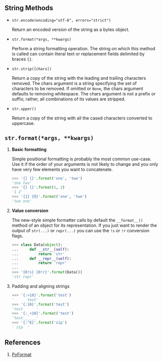 ## String Methods

- `str.encode(encoding="utf-8", errors="strict")`

    Return an encoded version of the string as a bytes object.

- `str.format(*args, **kwargs)`

    Perform a string formatting operation. The string on which this method is called can contain literal text or replacement fields delimited by braces `{}`.

- `str.strip([chars])`

    Return a copy of the string with the leading and trailing characters removed. The chars argument is a string specifying the set of characters to be removed. If omitted or `None`, the chars argument defaults to removing whitespace. The chars argument is not a prefix or suffix; rather, all combinations of its values are stripped.

- `str.upper()`

    Return a copy of the string with all the cased characters converted to uppercase.

## `str.format(*args, **kwargs)`

1. **Basic formatting**

    Simple positional formatting is probably the most common use-case. Use it if the order of your arguments is not likely to change and you only have very few elements you want to concatenate.

    ```python
    >>> '{} {}'.format('one', 'two')
    'one two'
    >>> '{} {}'.format(1, 2)
    '1 2'
    >>> '{1} {0}'.format('one', 'two')
    'two one'
    ```

2. **Value conversion**

    The new-style simple formatter calls by default the `__format__()` method of an object for its representation. If you just want to render the output of `str(...)` or `repr(...)` you can use the `!s` or `!r` conversion flags.
    
    ```python
    >>> class Data(object):
    ...     def __str__(self):
    ...         return 'str'
    ...     def __repr__(self):
    ...         return 'repr'
    ...
    >>> '{0!s} {0!r}'.format(Data())
    'str repr'
    ```

3. Padding and aligning strings

    ```python
    >>> '{:>10}'.format('test')
    '      test'
    >>> '{:10}'.format('test')
    'test      '
    >>> '{:_<10}'.format('test')
    'test______'
    >>> '{:^6}'.format('zip')
    ' zip  '
    ```

## References

1. [PyFormat](https://pyformat.info/)
